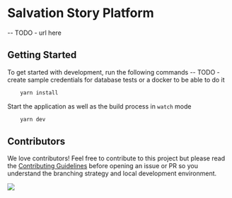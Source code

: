 # Salvation Story Platform

-- TODO - url here

## Getting Started

To get started with development, run the following commands
-- TODO - create sample credentials for database tests or a docker to be able to do it

```bash
    yarn install
```

Start the application as well as the build process in `watch` mode

```bash
    yarn dev
```

## Contributors

We love contributors! Feel free to contribute to this project but please read the [Contributing Guidelines](CONTRIBUTING.md) before opening an issue or PR so you understand the branching strategy and local development environment.

<a href="https://github.com/SavStory/savstory_backend/graphs/contributors">
  <img src="https://contrib.rocks/image?repo=SavStory/savstory_backend" />
</a>
